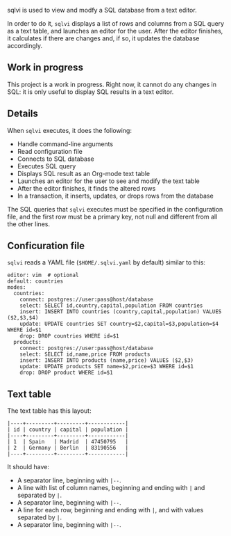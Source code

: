 sqlvi is used to view and modfy a SQL database from a text editor.

In order to do it, `sqlvi` displays a list of rows and columns from
a SQL query as a text table, and launches an editor for the user.
After the editor finishes, it calculates if there are changes and, if so,
it updates the database accordingly.

## Work in progress

This project is a work in progress.  Right now, it cannot do any changes in SQL:
it is only useful to display SQL results in a text editor.

## Details

When `sqlvi` executes, it does the following:
- Handle command-line arguments
- Read configuration file
- Connects to SQL database
- Executes SQL query
- Displays SQL result as an Org-mode text table
- Launches an editor for the user to see and modify the text table
- After the editor finishes, it finds the altered rows
- In a transaction, it inserts, updates, or drops rows from the database

The SQL queries that `sqlvi` executes must be specified in the configuration file,
and the first row must be a primary key, not null and different from all the other lines.

## Conficuration file

`sqlvi` reads a YAML file (`$HOME/.sqlvi.yaml` by default) similar to this:

    editor: vim  # optional
    default: countries
    modes:
      countries:
        connect: postgres://user:pass@host/database
        select: SELECT id,country,capital,population FROM countries
        insert: INSERT INTO countries (country,capital,population) VALUES ($2,$3,$4)
        update: UPDATE countries SET country=$2,capital=$3,population=$4 WHERE id=$1
        drop: DROP countries WHERE id=$1
      products:
        connect: postgres://user:pass@host/database
        select: SELECT id,name,price FROM products
        insert: INSERT INTO products (name,price) VALUES ($2,$3)
        update: UPDATE products SET name=$2,price=$3 WHERE id=$1
        drop: DROP product WHERE id=$1

## Text table

The text table has this layout:

    |----+---------+---------+------------|
    | id | country | capital | population |
    |----+---------+---------+------------|
    | 1  | Spain   | Madrid  | 47450795   |
    | 2  | Germany | Berlin  | 83190556   |
    |----+---------+---------+------------|

It should have:
- A separator line, beginning with `|--`.
- A line with list of column names, beginning and ending with `|` and separated by `|`.
- A separator line, beginning with `|--`.
- A line for each row, beginning and ending with `|`, and with values separated by `|`.
- A separator line, beginning with `|--`.
